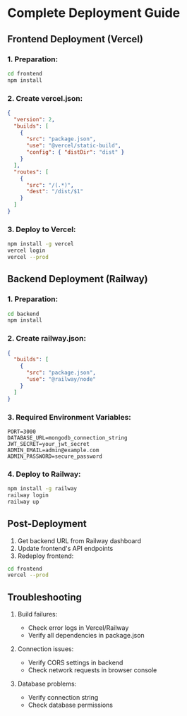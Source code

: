 # Complete Deployment Guide

## Frontend Deployment (Vercel)

### 1. Preparation:
```bash
cd frontend
npm install
```

### 2. Create vercel.json:
```json
{
  "version": 2,
  "builds": [
    {
      "src": "package.json",
      "use": "@vercel/static-build",
      "config": { "distDir": "dist" }
    }
  ],
  "routes": [
    {
      "src": "/(.*)", 
      "dest": "/dist/$1"
    }
  ]
}
```

### 3. Deploy to Vercel:
```bash
npm install -g vercel
vercel login
vercel --prod
```

## Backend Deployment (Railway)

### 1. Preparation:
```bash
cd backend
npm install
```

### 2. Create railway.json:
```json
{
  "builds": [
    {
      "src": "package.json", 
      "use": "@railway/node"
    }
  ]
}
```

### 3. Required Environment Variables:
```
PORT=3000
DATABASE_URL=mongodb_connection_string
JWT_SECRET=your_jwt_secret
ADMIN_EMAIL=admin@example.com
ADMIN_PASSWORD=secure_password
```

### 4. Deploy to Railway:
```bash
npm install -g railway
railway login
railway up
```

## Post-Deployment

1. Get backend URL from Railway dashboard
2. Update frontend's API endpoints
3. Redeploy frontend:
```bash
cd frontend
vercel --prod
```

## Troubleshooting

1. Build failures:
   - Check error logs in Vercel/Railway
   - Verify all dependencies in package.json

2. Connection issues:
   - Verify CORS settings in backend
   - Check network requests in browser console

3. Database problems:
   - Verify connection string
   - Check database permissions
